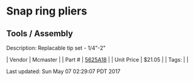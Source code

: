 # Snap ring pliers
## Tools / Assembly
Description: 	Replacable tip set - 1/4"-2" 

| Vendor | Mcmaster | 
| Part # | [5625A18](https://www.mcmaster.com/#5625A18) | 
| Unit Price | $21.05 | 
| Tags: |  | 

Last updated: Sun May 07 02:29:07 PDT 2017